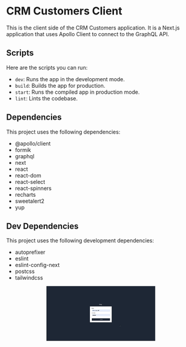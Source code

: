 # CRM Customers Client

This is the client side of the CRM Customers application. It is a Next.js application that uses Apollo Client to connect to the GraphQL API.

## Scripts

Here are the scripts you can run:

- `dev`: Runs the app in the development mode.
- `build`: Builds the app for production.
- `start`: Runs the compiled app in production mode.
- `lint`: Lints the codebase.

## Dependencies

This project uses the following dependencies:

- @apollo/client
- formik
- graphql
- next
- react
- react-dom
- react-select
- react-spinners
- recharts
- sweetalert2
- yup

## Dev Dependencies

This project uses the following development dependencies:

- autoprefixer
- eslint
- eslint-config-next
- postcss
- tailwindcss

<p align='center'>

<img src='./public/demo.gif'>

</p>

